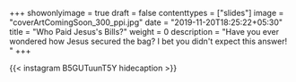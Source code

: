 +++
showonlyimage = true
draft = false
contenttypes = ["slides"]
image = "coverArtComingSoon_300_ppi.jpg"
date = "2019-11-20T18:25:22+05:30"
title = "Who Paid Jesus's Bills?"
weight = 0
description = "Have you ever wondered how Jesus secured the bag? I bet you didn't expect this answer! "
+++


{{< instagram B5GUTuunT5Y hidecaption >}}

